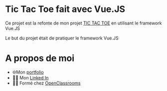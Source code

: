 # Tic Tac Toe fait avec Vue.JS

Ce projet est la refonte de mon projet [TIC TAC TOE](https://github.com/peluche1275/TicTacToe-JS-Vanilla) en utilisant le framework Vue.JS

Le but du projet était de pratiquer le framework Vue.JS

# A propos de moi
- :globe_with_meridians:Mon [portfolio](http://nathanhtml.fr/)
- :man_office_worker: Mon [Linked In](https://fr.linkedin.com/in/nathanaltomare)
- :man_student: Formé chez [OpenClassrooms](https://openclassrooms.com/fr/)
